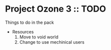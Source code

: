 # Project Ozone 3 :: TODO

Things to do in the pack

- Resources
  1. Move to void world
  2. Change to use mechinical users
